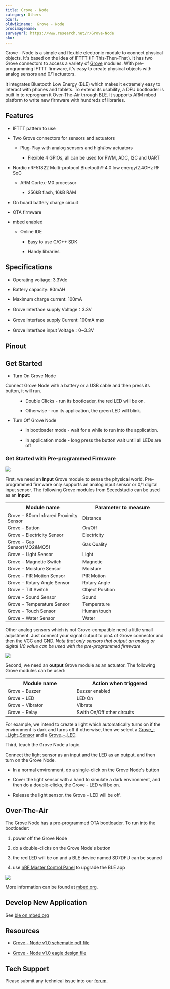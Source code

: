 ```yaml
---
title: Grove - Node
category: Others
bzurl:
oldwikiname:  Grove - Node
prodimagename:
surveyurl: https://www.research.net/r/Grove-Node
sku:
---
```


Grove - Node is a simple and flexible electronic module to connect physical objects. It's based on the idea of IFTTT (IF-This-Then-That). It has two Grove connectors to access a variety of [Grove](/Grove "Grove") modules. With pre-programming IFTTT firmware, it's easy to create physical objects with analog sensors and 0/1 actuators.

It integrates Bluetooth Low Energy (BLE) which makes it extremely easy to interact with phones and tablets. To extend its usability, a DFU bootloader is built in to reprogram it Over-The-Air through BLE. It supports ARM mbed platform to write new firmware with hundreds of libraries.

##   Features

*   IFTTT pattern to use

*   Two Grove connectors for sensors and actuators

    *   Plug-Play with analog sensors and high/low actuators

        *   Flexible 4 GPIOs, all can be used for PWM, ADC, I2C and UART

*   Nordic nRF51822 Multi-protocol Bluetooth® 4.0 low energy/2.4GHz RF SoC

    *   ARM Cortex-M0 processor

        *   256kB flash, 16kB RAM

*   On board battery charge circuit

*   OTA firmware

*   mbed enabled

    *   Online IDE

        *   Easy to use C/C++ SDK

        *   Handy libraries

##   Specifications

*   Operating voltage: 3.3Vdc

*   Battery capacity: 80mAH

*   Maximum charge current: 100mA

*   Grove Interface supply Voltage：3.3V

*   Grove Interface supply Current:  100mA max

*   Grove Interface input Voltage：0~3.3V

##   Pinout

##   Get Started

*   Turn On Grove Node

Connect Grove Node with a battery or a USB cable and then press its button, it will run.

<dl><dd>

*   Double Clicks - run its bootloader, the red LED will be on.

*   Otherwise - run its application, the green LED will blink.
</dd></dl>

*   Turn Off Grove Node
<dl><dd>

*   In bootloader mode - wait for a while to run into the application.

*   In application mode - long press the button wait until all LEDs are off
</dd></dl>

###   Get Started with Pre-programmed Firmware

![](https://github.com/SeeedDocument/Grove-Node/raw/master/img/Milcandy_IFTTT.jpg)

First, we need an **Input** Grove module to sense the physical world. Pre-programmed firmware only supports an analog input sensor or 0/1 digital input sensor.
The following Grove modules from Seeedstudio can be used as an **Input**:

<table >
<tr>
<th>Module name
</th>
<th>Parameter to measure
</th></tr>
<tr style="font-size: 90%">
<td width="300"> Grove - 80cm Infrared Proximity Sensor
</td>
<td width="400"> Distance
</td></tr>
<tr style="font-size: 90%">
<td> Grove - Button
</td>
<td colspan="3" rowspan="1">On/Off
</td></tr>
<tr style="font-size: 90%">
<td> Grove - Electricity Sensor
</td>
<td colspan="3" rowspan="1"> Electricity
</td></tr>
<tr style="font-size: 90%">
<td> Grove - Gas Sensor(MQ2&amp;MQ5)
</td>
<td colspan="3" rowspan="1"> Gas Quality
</td></tr>
<tr style="font-size: 90%">
<td> Grove - Light Sensor
</td>
<td colspan="3" rowspan="1"> Light
</td></tr>
<tr style="font-size: 90%">
<td> Grove - Magnetic Switch
</td>
<td colspan="3" rowspan="1"> Magnetic
</td></tr>
<tr style="font-size: 90%">
<td> Grove - Moisture Sensor
</td>
<td colspan="3" rowspan="1"> Moisture
</td></tr>
<tr style="font-size: 90%">
<td> Grove - PIR Motion Sensor
</td>
<td colspan="3" rowspan="1"> PIR Motion
</td></tr>
<tr style="font-size: 90%">
<td> Grove - Rotary Angle Sensor
</td>
<td colspan="3" rowspan="1"> Rotary Angle
</td></tr>
<tr style="font-size: 90%">
<td> Grove - Tilt Switch
</td>
<td colspan="3" rowspan="1">  Object Position
</td></tr>
<tr style="font-size: 90%">
<td> Grove - Sound Sensor
</td>
<td colspan="3" rowspan="1"> Sound
</td></tr>
<tr style="font-size: 90%">
<td> Grove - Temperature Sensor
</td>
<td colspan="3" rowspan="1"> Temperature
</td></tr>
<tr style="font-size: 90%">
<td> Grove - Touch Sensor
</td>
<td colspan="3" rowspan="1"> Human touch
</td></tr>
<tr style="font-size: 90%">
<td> Grove - Water Sensor
</td>
<td colspan="3" rowspan="1"> Water
</td></tr></table>

Other analog sensors which is not Grove-compatible need a little small adjustment. Just connect your signal output to pin4 of Grove connector and then the VCC and GND. _Note that only sensors that output an analog or digital 1/0 value can be used with the pre-programmed firmware_

![](https://github.com/SeeedDocument/Grove-Node/raw/master/img/Mil_Grove_con.png)

Second, we need an **output** Grove module as an actuator. The following Grove modules can be used:

<table >
<tr>
<th>Module name
</th>
<th>Action when triggered
</th></tr>
<tr style="font-size: 90%">
<td width="300"> Grove - Buzzer
</td>
<td width="400"> Buzzer enabled
</td></tr>
<tr style="font-size: 90%">
<td> Grove - LED
</td>
<td colspan="3" rowspan="1">LED On
</td></tr>
<tr style="font-size: 90%">
<td> Grove - Vibrator
</td>
<td colspan="3" rowspan="1"> Vibrate
</td></tr>
<tr style="font-size: 90%">
<td> Grove - Relay
</td>
<td colspan="3" rowspan="1"> Swith On/Off other circuits
</td></tr></table>

For example, we intend to create a light which automatically turns on if the environment is dark and turns off if otherwise, then we select a [Grove_-_Light_Sensor](/Grove-Light_Sensor "Grove - Light Sensor") and a [Grove_-_LED](/Grove-LED "Grove - LED").

Third, teach the Grove Node a logic.

Connect the light sensor as an input and the LED as an output, and then turn on the Grove Node.

*   In a normal environment, do a single-click on the Grove Node's button

*   Cover the light sensor with a hand to simulate a dark environment, and then do a double-clicks, the Grove - LED will be on.

*   Release the light sensor, the Grove - LED will be off.

##   Over-The-Air

The Grove Node has a pre-programmed OTA bootloader. To run into the bootloader:

1.  power off the Grove Node

2.  do a double-clicks on the Grove Node's button

3.  the red LED will be on and a BLE device named SD7DFU can be scaned

4.  use [nRF Master Control Panel](https://play.google.com/store/apps/details?id=no.nordicsemi.android.mcp) to upgrade the BLE app

![](https://github.com/SeeedDocument/Grove-Node/raw/master/img/Ota-ui.png)

More information can be found at [mbed.org](https://developer.mbed.org/teams/Bluetooth-Low-Energy/wiki/Firmware-Over-the-Air-FOTA-Updates).

##   Develop New Application

See [ble on mbed.org](http://developer.mbed.org/teams/Bluetooth-Low-Energy/)

##   Resources

*   [Grove - Node v1.0 schematic pdf file](https://github.com/SeeedDocument/Grove-Node/raw/master/res/Grove-Node_v1.0.pdf)

*   [Grove - Node v1.0 eagle design file](https://github.com/SeeedDocument/Grove-Node/raw/master/res/Grove-Node_v1.0_eagle.zip)

## Tech Support
Please submit any technical issue into our [forum](http://forum.seeedstudio.com/). 